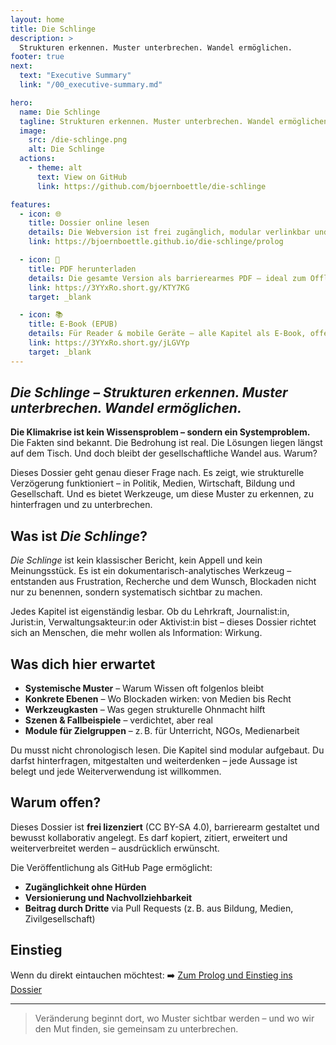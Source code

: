```yaml
---
layout: home
title: Die Schlinge
description: >
  Strukturen erkennen. Muster unterbrechen. Wandel ermöglichen.
footer: true
next:
  text: "Executive Summary"
  link: "/00_executive-summary.md"

hero:
  name: Die Schlinge
  tagline: Strukturen erkennen. Muster unterbrechen. Wandel ermöglichen.
  image:
    src: /die-schlinge.png
    alt: Die Schlinge
  actions:
    - theme: alt
      text: View on GitHub
      link: https://github.com/bjoernboettle/die-schlinge

features:
  - icon: 🌐
    title: Dossier online lesen
    details: Die Webversion ist frei zugänglich, modular verlinkbar und laufend aktualisierbar.
    link: https://bjoernboettle.github.io/die-schlinge/prolog

  - icon: 📄
    title: PDF herunterladen
    details: Die gesamte Version als barrierearmes PDF – ideal zum Offline-Lesen oder Drucken.
    link: https://3YYxRo.short.gy/KTY7KG
    target: _blank

  - icon: 📚
    title: E-Book (EPUB)
    details: Für Reader & mobile Geräte – alle Kapitel als E-Book, offen lizenziert.
    link: https://3YYxRo.short.gy/jLGVYp
    target: _blank
---
```


## _Die Schlinge – Strukturen erkennen. Muster unterbrechen. Wandel ermöglichen._

**Die Klimakrise ist kein Wissensproblem – sondern ein Systemproblem.**
Die Fakten sind bekannt. Die Bedrohung ist real. Die Lösungen liegen längst auf dem Tisch.
Und doch bleibt der gesellschaftliche Wandel aus. Warum?

Dieses Dossier geht genau dieser Frage nach. Es zeigt, wie strukturelle Verzögerung funktioniert – in Politik, Medien, Wirtschaft, Bildung und Gesellschaft. Und es bietet Werkzeuge, um diese Muster zu erkennen, zu hinterfragen und zu unterbrechen.

## Was ist _Die Schlinge_?

_Die Schlinge_ ist kein klassischer Bericht, kein Appell und kein Meinungsstück.
Es ist ein dokumentarisch-analytisches Werkzeug – entstanden aus Frustration, Recherche und dem Wunsch, Blockaden nicht nur zu benennen, sondern systematisch sichtbar zu machen.

Jedes Kapitel ist eigenständig lesbar.
Ob du Lehrkraft, Journalist:in, Jurist:in, Verwaltungsakteur:in oder Aktivist:in bist – dieses Dossier richtet sich an Menschen, die mehr wollen als Information: Wirkung.

## Was dich hier erwartet

- **Systemische Muster** – Warum Wissen oft folgenlos bleibt
- **Konkrete Ebenen** – Wo Blockaden wirken: von Medien bis Recht
- **Werkzeugkasten** – Was gegen strukturelle Ohnmacht hilft
- **Szenen & Fallbeispiele** – verdichtet, aber real
- **Module für Zielgruppen** – z. B. für Unterricht, NGOs, Medienarbeit

Du musst nicht chronologisch lesen. Die Kapitel sind modular aufgebaut.
Du darfst hinterfragen, mitgestalten und weiterdenken – jede Aussage ist belegt und jede Weiterverwendung ist willkommen.

## Warum offen?

Dieses Dossier ist **frei lizenziert** (CC BY-SA 4.0), barrierearm gestaltet und bewusst kollaborativ angelegt.
Es darf kopiert, zitiert, erweitert und weiterverbreitet werden – ausdrücklich erwünscht.

Die Veröffentlichung als GitHub Page ermöglicht:

- **Zugänglichkeit ohne Hürden**
- **Versionierung und Nachvollziehbarkeit**
- **Beitrag durch Dritte** via Pull Requests (z. B. aus Bildung, Medien, Zivilgesellschaft)

## Einstieg

Wenn du direkt eintauchen möchtest:
➡️ [Zum Prolog und Einstieg ins Dossier](prolog.md)

---

> Veränderung beginnt dort, wo Muster sichtbar werden –
> und wo wir den Mut finden, sie gemeinsam zu unterbrechen.
